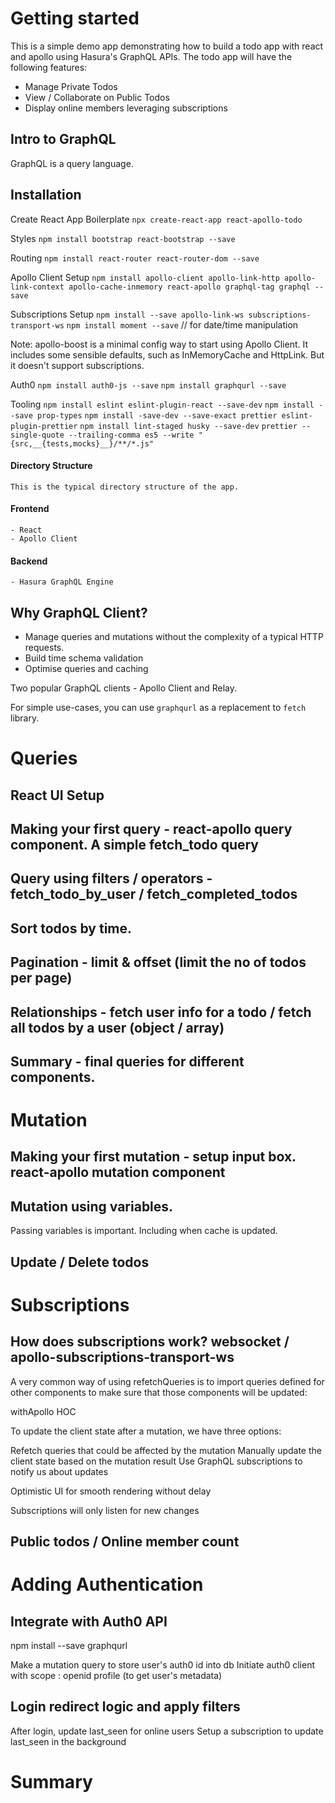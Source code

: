 # Getting started

This is a simple demo app demonstrating how to build a todo app with react and apollo using Hasura's GraphQL APIs. The todo app will have the following features:

- Manage Private Todos
- View / Collaborate on Public Todos
- Display online members leveraging subscriptions

## Intro to GraphQL

GraphQL is a query language.

## Installation

Create React App Boilerplate
`npx create-react-app react-apollo-todo`

Styles
`npm install bootstrap react-bootstrap --save`

Routing
`npm install react-router react-router-dom --save`

Apollo Client Setup
`npm install apollo-client apollo-link-http apollo-link-context apollo-cache-inmemory react-apollo graphql-tag graphql --save`

Subscriptions Setup
`npm install --save apollo-link-ws subscriptions-transport-ws`
`npm install moment --save` // for date/time manipulation

Note: apollo-boost is a minimal config way to start using Apollo Client. It includes some sensible defaults, such as InMemoryCache and HttpLink. But it doesn't support subscriptions.

Auth0
`npm install auth0-js --save`
`npm install graphqurl --save`

Tooling
`npm install eslint eslint-plugin-react --save-dev`
`npm install --save prop-types`
`npm install -save-dev --save-exact prettier eslint-plugin-prettier`
`npm install lint-staged husky --save-dev`
`prettier --single-quote --trailing-comma es5 --write "{src,__{tests,mocks}__}/**/*.js"`

  <insert-gif>

#### Directory Structure

    This is the typical directory structure of the app.

#### Frontend

    - React
    - Apollo Client

#### Backend

    - Hasura GraphQL Engine

## Why GraphQL Client?

- Manage queries and mutations without the complexity of a typical HTTP requests.
- Build time schema validation
- Optimise queries and caching

Two popular GraphQL clients - Apollo Client and Relay.

For simple use-cases, you can use `graphqurl` as a replacement to `fetch` library.

# Queries

## React UI Setup

## Making your first query - react-apollo query component. A simple fetch_todo query

## Query using filters / operators - fetch_todo_by_user / fetch_completed_todos

## Sort todos by time.

## Pagination - limit & offset (limit the no of todos per page)

## Relationships - fetch user info for a todo / fetch all todos by a user (object / array)

## Summary - final queries for different components.

# Mutation

## Making your first mutation - setup input box. react-apollo mutation component

## Mutation using variables.

Passing variables is important. Including when cache is updated.

## Update / Delete todos

# Subscriptions

## How does subscriptions work? websocket / apollo-subscriptions-transport-ws

A very common way of using refetchQueries is to import queries defined for other components to make sure that those components will be updated:

withApollo HOC

To update the client state after a mutation, we have three options:

Refetch queries that could be affected by the mutation
Manually update the client state based on the mutation result
Use GraphQL subscriptions to notify us about updates

Optimistic UI for smooth rendering without delay

Subscriptions will only listen for new changes

## Public todos / Online member count

# Adding Authentication

## Integrate with Auth0 API

npm install --save graphqurl

Make a mutation query to store user's auth0 id into db
Initiate auth0 client with scope : openid profile (to get user's metadata)

## Login redirect logic and apply filters

After login, update last_seen for online users
Setup a subscription to update last_seen in the background

# Summary
